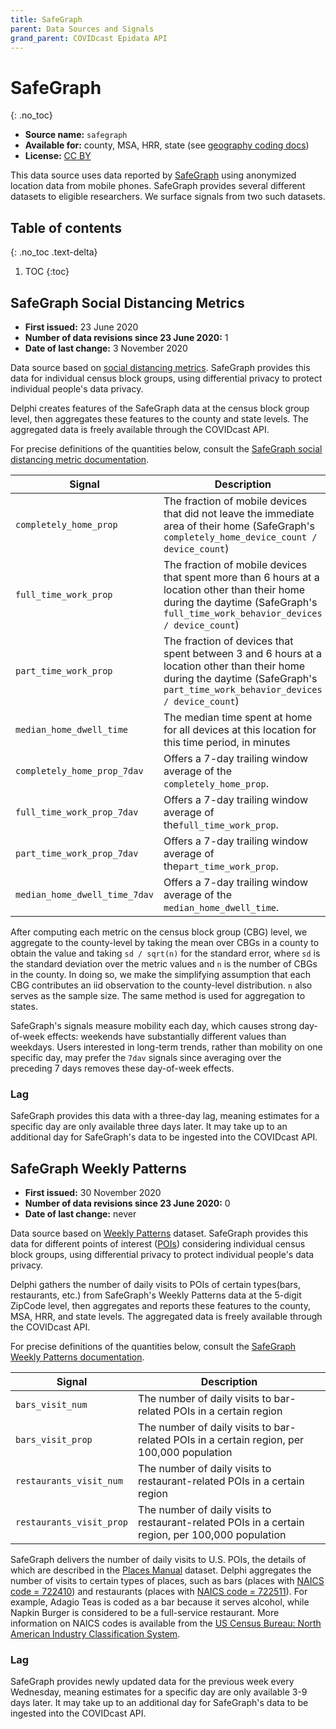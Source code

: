 ```yaml
---
title: SafeGraph
parent: Data Sources and Signals
grand_parent: COVIDcast Epidata API
---
```


# SafeGraph
{: .no_toc}
* **Source name:** `safegraph`
* **Available for:** county, MSA, HRR, state (see [geography coding docs](../covidcast_geography.md))
* **License:** [CC BY](../covidcast_licensing.md#creative-commons-attribution)

This data source uses data reported by [SafeGraph](https://www.safegraph.com/)
using anonymized location data from mobile phones. SafeGraph provides several
different datasets to eligible researchers. We surface signals from two such
datasets.

## Table of contents
{: .no_toc .text-delta}

1. TOC
{:toc}

## SafeGraph Social Distancing Metrics

* **First issued:** 23 June 2020
* **Number of data revisions since 23 June 2020:** 1
* **Date of last change:** 3 November 2020

Data source based on [social distancing
metrics](https://docs.safegraph.com/docs/social-distancing-metrics).  SafeGraph
provides this data for individual census block groups, using differential
privacy to protect individual people's data privacy.

Delphi creates features of the SafeGraph data at the census block group level,
then aggregates these features to the county and state levels. The aggregated
data is freely available through the COVIDcast API.

For precise definitions of the quantities below, consult the [SafeGraph social
distancing metric
documentation](https://docs.safegraph.com/docs/social-distancing-metrics).

| Signal | Description |
| --- | --- |
| `completely_home_prop` | The fraction of mobile devices that did not leave the immediate area of their home (SafeGraph's `completely_home_device_count / device_count`) |
| `full_time_work_prop` | The fraction of mobile devices that spent more than 6 hours at a location other than their home during the daytime (SafeGraph's `full_time_work_behavior_devices / device_count`) |
| `part_time_work_prop` | The fraction of devices that spent between 3 and 6 hours at a location other than their home during the daytime (SafeGraph's `part_time_work_behavior_devices / device_count`) |
| `median_home_dwell_time` | The median time spent at home for all devices at this location for this time period, in minutes |
| `completely_home_prop_7dav` | Offers a 7-day trailing window average of the `completely_home_prop`. |
| `full_time_work_prop_7dav` | Offers a 7-day trailing window average of the`full_time_work_prop`. |
| `part_time_work_prop_7dav` | Offers a 7-day trailing window average of the`part_time_work_prop`.|
| `median_home_dwell_time_7dav` | Offers a 7-day trailing window average of the `median_home_dwell_time`.|

After computing each metric on the census block group (CBG) level, we aggregate
to the county-level by taking the mean over CBGs in a county to obtain the value
and taking `sd / sqrt(n)` for the standard error, where `sd` is the standard
deviation over the metric values and `n` is the number of CBGs in the county. In
doing so, we make the simplifying assumption that each CBG contributes an iid
observation to the county-level distribution. `n` also serves as the sample
size. The same method is used for aggregation to states.

SafeGraph's signals measure mobility each day, which causes strong day-of-week
effects: weekends have substantially different values than weekdays. Users
interested in long-term trends, rather than mobility on one specific day, may
prefer the `7dav` signals since averaging over the preceding 7 days removes
these day-of-week effects.

### Lag

SafeGraph provides this data with a three-day lag, meaning estimates for a
specific day are only available three days later. It may take up to an
additional day for SafeGraph's data to be ingested into the COVIDcast API.


## SafeGraph Weekly Patterns

* **First issued:** 30 November 2020
* **Number of data revisions since 23 June 2020:** 0
* **Date of last change:** never

Data source based on [Weekly
Patterns](https://docs.safegraph.com/docs/weekly-patterns) dataset. SafeGraph
provides this data for different points of interest
([POIs](https://docs.safegraph.com/v4.0/docs#section-core-places)) considering
individual census block groups, using differential privacy to protect individual
people's data privacy.

Delphi gathers the number of daily visits to POIs of certain types(bars,
restaurants, etc.)  from SafeGraph's Weekly Patterns data at the 5-digit ZipCode
level, then aggregates and reports these features to the county, MSA, HRR, and
state levels. The aggregated data is freely available through the COVIDcast API.

For precise definitions of the quantities below, consult the [SafeGraph Weekly 
Patterns documentation](https://docs.safegraph.com/docs/weekly-patterns).

| Signal | Description |
| --- | --- |
| `bars_visit_num` | The number of daily visits to bar-related POIs in a certain region |
| `bars_visit_prop` | The number of daily visits to bar-related POIs in a certain region, per 100,000 population |
| `restaurants_visit_num` | The number of daily visits to restaurant-related POIs in a certain region |
| `restaurants_visit_prop` | The number of daily visits to restaurant-related POIs in a certain region, per 100,000 population |

SafeGraph delivers the number of daily visits to U.S. POIs, the details of which
are described in the [Places
Manual](https://readme.safegraph.com/docs/places-manual#section-placekey)
dataset.  Delphi aggregates the number of visits to certain types of places,
such as bars (places with [NAICS code =
722410](https://www.census.gov/cgi-bin/sssd/naics/naicsrch?input=722410&search=2017+NAICS+Search&search=2017))
and restaurants (places with [NAICS code =
722511](https://www.census.gov/cgi-bin/sssd/naics/naicsrch)). For example,
Adagio Teas is coded as a bar because it serves alcohol, while Napkin Burger is
considered to be a full-service restaurant.  More information on NAICS codes is
available from the [US Census Bureau: North American Industry Classification
System](https://www.census.gov/eos/www/naics/index.html).

### Lag

SafeGraph provides newly updated data for the previous week every Wednesday,
meaning estimates for a specific day are only available 3-9 days later. It may
take up to an additional day for SafeGraph's data to be ingested into the
COVIDcast API.
